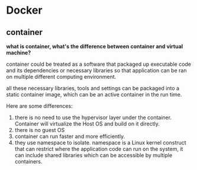 # Docker

## container

**what is container, what's the difference between container and virtual machine?**

container could be treated as a software that packaged up executable code and its dependencies or necessary libraries so that application can be ran on multiple different computing environment.

all these necessary libraries, tools and settings can be packaged into a static container image, which can be an active container in the run time.

Here are some differences:

1. there is no need to use the hypervisor layer under the container. Container will virtualize the Host OS and build on it directly.
2. there is no guest OS
3. container can run faster and more efficiently.
4. they use namespace to isolate. namespace is a Linux kernel construct that can restrict where the application code can run on the system, it can include shared libraries which can be accessible by multiple containers.